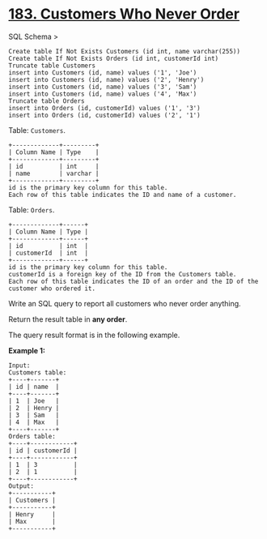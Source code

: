 # [183. Customers Who Never Order](https://leetcode.com/problems/customers-who-never-order/)

SQL Schema >

    Create table If Not Exists Customers (id int, name varchar(255))
    Create table If Not Exists Orders (id int, customerId int)
    Truncate table Customers
    insert into Customers (id, name) values ('1', 'Joe')
    insert into Customers (id, name) values ('2', 'Henry')
    insert into Customers (id, name) values ('3', 'Sam')
    insert into Customers (id, name) values ('4', 'Max')
    Truncate table Orders
    insert into Orders (id, customerId) values ('1', '3')
    insert into Orders (id, customerId) values ('2', '1')

Table: `Customers`.

    +-------------+---------+
    | Column Name | Type    |
    +-------------+---------+
    | id          | int     |
    | name        | varchar |
    +-------------+---------+
    id is the primary key column for this table.
    Each row of this table indicates the ID and name of a customer.

Table: `Orders`.

    +-------------+------+
    | Column Name | Type |
    +-------------+------+
    | id          | int  |
    | customerId  | int  |
    +-------------+------+
    id is the primary key column for this table.
    customerId is a foreign key of the ID from the Customers table.
    Each row of this table indicates the ID of an order and the ID of the customer who ordered it.

Write an SQL query to report all customers who never order anything.

Return the result table in **any order**.

The query result format is in the following example.

**Example 1:**

    Input:
    Customers table:
    +----+-------+
    | id | name  |
    +----+-------+
    | 1  | Joe   |
    | 2  | Henry |
    | 3  | Sam   |
    | 4  | Max   |
    +----+-------+
    Orders table:
    +----+------------+
    | id | customerId |
    +----+------------+
    | 1  | 3          |
    | 2  | 1          |
    +----+------------+
    Output:
    +-----------+
    | Customers |
    +-----------+
    | Henry     |
    | Max       |
    +-----------+
